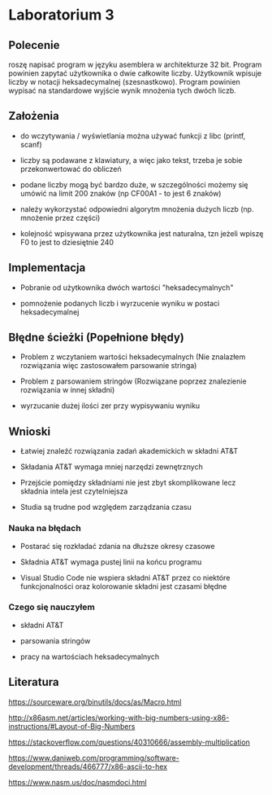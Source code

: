 # Laboratorium 3

## Polecenie

roszę napisać program w języku asemblera w architekturze 32 bit. Program powinien zapytać użytkownika o dwie całkowite liczby. Użytkownik wpisuje liczby w notacji heksadecymalnej (szesnastkowo). Program powinien wypisać na standardowe wyjście wynik mnożenia tych dwóch liczb.

## Założenia

- do wczytywania / wyświetlania można używać funkcji z libc (printf, scanf)

- liczby są podawane z klawiatury, a więc jako tekst, trzeba je sobie przekonwertować do obliczeń

- podane liczby mogą być bardzo duże, w szczególności możemy się umówić na limit 200 znaków (np CF00A1 - to jest 6 znaków)

- należy wykorzystać odpowiedni algorytm mnożenia dużych liczb (np. mnożenie przez części)

- kolejność wpisywana przez użytkownika jest naturalna, tzn jeżeli wpiszę F0 to jest to dziesiętnie 240

## Implementacja

- Pobranie od użytkownika dwóch wartości "heksadecymalnych"

- pomnożenie podanych liczb i wyrzucenie wyniku w postaci heksadecymalnej
## Błędne ścieżki (Popełnione błędy)

- Problem z wczytaniem wartości heksadecymalnych (Nie znalazłem rozwiązania więc zastosowałem parsowanie stringa)

- Problem z parsowaniem stringów (Rozwiązane poprzez znalezienie rozwiązania w innej składni)

- wyrzucanie dużej ilości zer przy wypisywaniu wyniku

## Wnioski

- Łatwiej znaleźć rozwiązania zadań akademickich w składni AT&T

- Składania AT&T wymaga mniej narzędzi zewnętrznych

- Przejście pomiędzy składniami nie jest zbyt skomplikowane lecz składnia intela jest czytelniejsza

- Studia są trudne pod względem zarządzania czasu
### Nauka na błędach

- Postarać się rozkładać zdania na dłuższe okresy czasowe

- Składnia AT&T wymaga pustej linii na końcu programu

- Visual Studio Code nie wspiera składni AT&T przez co niektóre funkcjonalności oraz kolorowanie składni jest czasami błędne
### Czego się nauczyłem

- składni AT&T

- parsowania stringów

- pracy na wartościach heksadecymalnych

## Literatura

<https://sourceware.org/binutils/docs/as/Macro.html>

<http://x86asm.net/articles/working-with-big-numbers-using-x86-instructions/#Layout-of-Big-Numbers>

<https://stackoverflow.com/questions/40310666/assembly-multiplication>

<https://www.daniweb.com/programming/software-development/threads/466777/x86-ascii-to-hex>

<https://www.nasm.us/doc/nasmdoci.html>